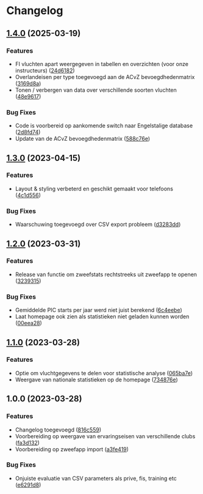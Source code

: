 # Changelog

## [1.4.0](https://github.com/florisporro/zweefstats/compare/v1.3.0...v1.4.0) (2025-03-19)


### Features

* FI vluchten apart weergegeven in tabellen en overzichten (voor onze instructeurs) ([24d6182](https://github.com/florisporro/zweefstats/commit/24d618253cf4f9f126c3b10b1041d1f3d660ea4b))
* Overlandeisen per type toegevoegd aan de ACvZ bevoegdhedenmatrix ([3169d8a](https://github.com/florisporro/zweefstats/commit/3169d8abb6d0ecaded675816dce21b0a0f3761f5))
* Tonen / verbergen van data over verschillende soorten vluchten ([48e9617](https://github.com/florisporro/zweefstats/commit/48e9617061ab575ae8dbda38a790a88fdd384dd9))


### Bug Fixes

* Code is voorbereid op aankomende switch naar Engelstalige database ([2d8fd74](https://github.com/florisporro/zweefstats/commit/2d8fd74878e4bd6ac457e4f37e0138b34e966dbf))
* Update van de ACvZ bevoegdhedenmatrix ([588c76e](https://github.com/florisporro/zweefstats/commit/588c76eba34f28f0b5863cc8986bd4e3023d084d))

## [1.3.0](https://github.com/florisporro/zweefstats/compare/v1.2.0...v1.3.0) (2023-04-15)


### Features

* Layout & styling verbeterd en geschikt gemaakt voor telefoons ([4c1d556](https://github.com/florisporro/zweefstats/commit/4c1d556d179abc3bb8e28500654832e9869e707c))


### Bug Fixes

* Waarschuwing toegevoegd over CSV export probleem ([d3283dd](https://github.com/florisporro/zweefstats/commit/d3283dd1e5a49cca0bfe0ba46380184b8f2000f8))

## [1.2.0](https://github.com/florisporro/zweefstats/compare/v1.1.0...v1.2.0) (2023-03-31)


### Features

* Release van functie om zweefstats rechtstreeks uit zweefapp te openen ([3239315](https://github.com/florisporro/zweefstats/commit/3239315facbdbf2e5c4d572e63c9815751b5f169))


### Bug Fixes

* Gemiddelde PIC starts per jaar werd niet juist berekend ([6c4eebe](https://github.com/florisporro/zweefstats/commit/6c4eebebd095b77dff8b67ce2e69a3bab6377df8))
* Laat homepage ook zien als statistieken niet geladen kunnen worden ([00eea28](https://github.com/florisporro/zweefstats/commit/00eea2832a50311c87dddb8fe7bbd46a23595a99))

## [1.1.0](https://github.com/florisporro/zweefstats/compare/v1.0.0...v1.1.0) (2023-03-28)


### Features

* Optie om vluchtgegevens te delen voor statistische analyse ([065ba7e](https://github.com/florisporro/zweefstats/commit/065ba7e7982a50170383030a8127b35e6bfd1503))
* Weergave van nationale statistieken op de homepage ([734876e](https://github.com/florisporro/zweefstats/commit/734876e2dbd03c212fa1f6a755a1f247e9953390))

## 1.0.0 (2023-03-28)


### Features

* Changelog toegevoegd ([816c559](https://github.com/florisporro/zweefstats/commit/816c55966596f5479a7abc439649d75ab7b90866))
* Voorbereiding op weergave van ervaringseisen van verschillende clubs ([fa3d132](https://github.com/florisporro/zweefstats/commit/fa3d1325413cdfc2b83856799db1417224db5035))
* Voorbereiding op zweefapp import ([a3fe419](https://github.com/florisporro/zweefstats/commit/a3fe4193628ba7f2c1ec9da8e54c612629d544ca))


### Bug Fixes

* Onjuiste evaluatie van CSV parameters als prive, fis, training etc ([e6291d8](https://github.com/florisporro/zweefstats/commit/e6291d8dfced9085c73e9e40f5377471cc4903c8))
